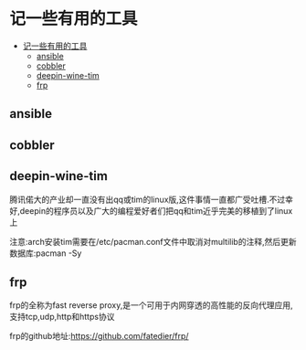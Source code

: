 # 记一些有用的工具

<!-- TOC -->

- [记一些有用的工具](#记一些有用的工具)
    - [ansible](#ansible)
    - [cobbler](#cobbler)
    - [deepin-wine-tim](#deepin-wine-tim)
    - [frp](#frp)

<!-- /TOC -->

## ansible

## cobbler

## deepin-wine-tim

腾讯偌大的产业却一直没有出qq或tim的linux版,这件事情一直都广受吐槽.不过幸好,deepin的程序员以及广大的编程爱好者们把qq和tim近乎完美的移植到了linux上

注意:arch安装tim需要在/etc/pacman.conf文件中取消对multilib的注释,然后更新数据库:pacman -Sy

## frp

frp的全称为fast reverse proxy,是一个可用于内网穿透的高性能的反向代理应用,支持tcp,udp,http和https协议

frp的github地址:<https://github.com/fatedier/frp/>